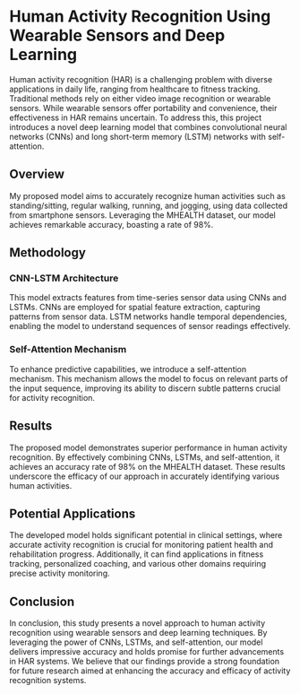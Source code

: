 # Human Activity Recognition Using Wearable Sensors and Deep Learning

Human activity recognition (HAR) is a challenging problem with diverse applications in daily life, ranging from healthcare to fitness tracking. Traditional methods rely on either video image recognition or wearable sensors. While wearable sensors offer portability and convenience, their effectiveness in HAR remains uncertain. To address this, this project introduces a novel deep learning model that combines convolutional neural networks (CNNs) and long short-term memory (LSTM) networks with self-attention.

## Overview

My proposed model aims to accurately recognize human activities such as standing/sitting, regular walking, running, and jogging, using data collected from smartphone sensors. Leveraging the MHEALTH dataset, our model achieves remarkable accuracy, boasting a rate of 98%.

## Methodology

### CNN-LSTM Architecture

This model extracts features from time-series sensor data using CNNs and LSTMs. CNNs are employed for spatial feature extraction, capturing patterns from sensor data. LSTM networks handle temporal dependencies, enabling the model to understand sequences of sensor readings effectively.

### Self-Attention Mechanism

To enhance predictive capabilities, we introduce a self-attention mechanism. This mechanism allows the model to focus on relevant parts of the input sequence, improving its ability to discern subtle patterns crucial for activity recognition.

## Results

The proposed model demonstrates superior performance in human activity recognition. By effectively combining CNNs, LSTMs, and self-attention, it achieves an accuracy rate of 98% on the MHEALTH dataset. These results underscore the efficacy of our approach in accurately identifying various human activities.

## Potential Applications

The developed model holds significant potential in clinical settings, where accurate activity recognition is crucial for monitoring patient health and rehabilitation progress. Additionally, it can find applications in fitness tracking, personalized coaching, and various other domains requiring precise activity monitoring.

## Conclusion

In conclusion, this study presents a novel approach to human activity recognition using wearable sensors and deep learning techniques. By leveraging the power of CNNs, LSTMs, and self-attention, our model delivers impressive accuracy and holds promise for further advancements in HAR systems. We believe that our findings provide a strong foundation for future research aimed at enhancing the accuracy and efficacy of activity recognition systems.
